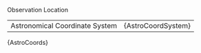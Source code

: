 
[comment]: <> (observation_location.md)

Observation Location

|                                                    |                     |
|----------------------------------------------------|---------------------|
| Astronomical Coordinate System |  {AstroCoordSystem} |
{AstroCoords}
